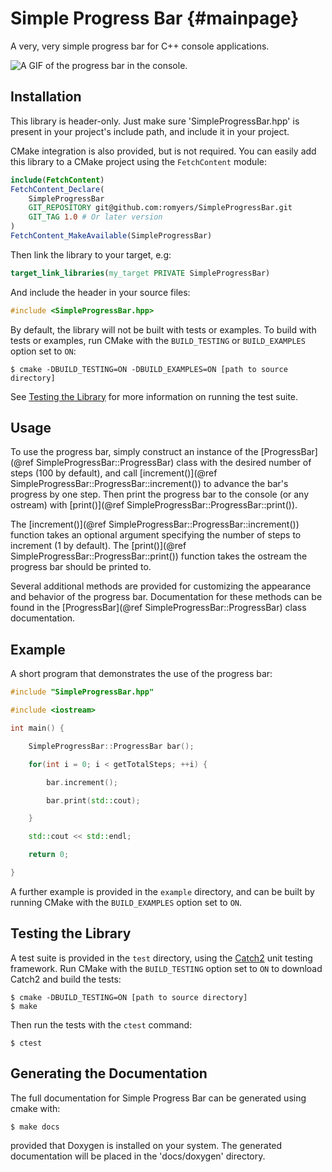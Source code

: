 # Simple Progress Bar {#mainpage}

A very, very simple progress bar for C++ console applications.

![A GIF of the progress bar in the console.](../img/ProgressBar.gif)

## Installation

This library is header-only. Just make sure 'SimpleProgressBar.hpp' is present 
in your project's include path, and include it in your project.

CMake integration is also provided, but is not required. You can easily add
this library to a CMake project using the `FetchContent` module:
```cmake
include(FetchContent)
FetchContent_Declare(
    SimpleProgressBar
    GIT_REPOSITORY git@github.com:romyers/SimpleProgressBar.git
    GIT_TAG 1.0 # Or later version
)
FetchContent_MakeAvailable(SimpleProgressBar)
```
Then link the library to your target, e.g:
```cmake
target_link_libraries(my_target PRIVATE SimpleProgressBar)
```
And include the header in your source files:
```cpp
#include <SimpleProgressBar.hpp>
```

By default, the library will not be built with tests or examples. To build
with tests or examples, run CMake with the `BUILD_TESTING` or `BUILD_EXAMPLES`
option set to `ON`:
```
$ cmake -DBUILD_TESTING=ON -DBUILD_EXAMPLES=ON [path to source directory]
```

See [Testing the Library](#testing-the-library) for more information on running
the test suite.


## Usage

To use the progress bar, simply construct an instance of the 
[ProgressBar](@ref SimpleProgressBar::ProgressBar) class
with the desired number of steps (100 by default), and call 
[increment()](@ref SimpleProgressBar::ProgressBar::increment()) to 
advance the bar's progress by one step. Then print the progress bar to the 
console (or any ostream) with 
[print()](@ref SimpleProgressBar::ProgressBar::print()).

The [increment()](@ref SimpleProgressBar::ProgressBar::increment()) 
function takes an optional argument specifying the number of
steps to increment (1 by default). The 
[print()](@ref SimpleProgressBar::ProgressBar::print()) 
function takes the ostream the
progress bar should be printed to.

Several additional methods are provided for customizing the appearance and
behavior of the progress bar. Documentation for these methods can be found in
the [ProgressBar](@ref SimpleProgressBar::ProgressBar) class documentation.

## Example

A short program that demonstrates the use of the progress bar:

```cpp
#include "SimpleProgressBar.hpp"

#include <iostream>

int main() {

    SimpleProgressBar::ProgressBar bar();

    for(int i = 0; i < getTotalSteps; ++i) {

        bar.increment();

        bar.print(std::cout);

    }

    std::cout << std::endl;

    return 0;

}
```

A further example is provided in the `example` directory, and can be built by 
running CMake with the `BUILD_EXAMPLES` option set to `ON`.

## Testing the Library

A test suite is provided in the `test` directory, using the 
[Catch2](https://github.com/catchorg/Catch2) unit testing
framework. Run CMake with the `BUILD_TESTING` option set to `ON` to download
Catch2 and build the tests:
```
$ cmake -DBUILD_TESTING=ON [path to source directory]
$ make
```
Then run the tests with the `ctest` command:
```
$ ctest
```

## Generating the Documentation

The full documentation for Simple Progress Bar can be generated using cmake
with:
```
$ make docs
```
provided that Doxygen is installed on your system. The generated documentation
will be placed in the 'docs/doxygen' directory.